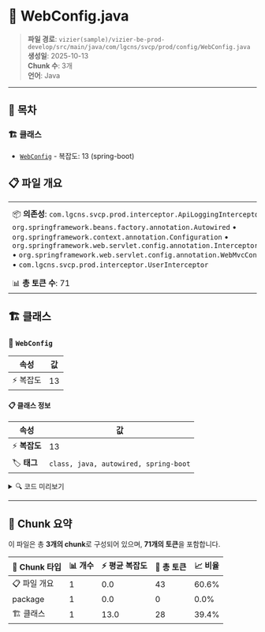 # 📄 WebConfig.java

> **파일 경로**: `vizier(sample)/vizier-be-prod-develop/src/main/java/com/lgcns/svcp/prod/config/WebConfig.java`  
> **생성일**: 2025-10-13  
> **Chunk 수**: 3개  
> **언어**: Java
---

## 📑 목차

### 🏗️ 클래스
- [`WebConfig`](#class-webconfig) - 복잡도: 13 (spring-boot)

## 📋 파일 개요

| | |
|--|--|
| 📦 **의존성**: `com.lgcns.svcp.prod.interceptor.ApiLoggingInterceptor` • `org.springframework.beans.factory.annotation.Autowired` • `org.springframework.context.annotation.Configuration` • `org.springframework.web.servlet.config.annotation.InterceptorRegistry` • `org.springframework.web.servlet.config.annotation.WebMvcConfigurer` • `com.lgcns.svcp.prod.interceptor.UserInterceptor` | ⚡ **총 복잡도**: 13 |
| 📊 **총 토큰 수**: 71 |  |



## 🏗️ 클래스

### <a id="class-webconfig"></a>🎯 `WebConfig`

| 속성 | 값 |
|------|----|
| ⚡ 복잡도 | 13 |



#### 📋 클래스 정보

| 속성 | 값 |
|------|----|
| ⚡ **복잡도** | 13 || 📍 **라인 범위** | 12-12 |
| 🏷️ **태그** | `class, java, autowired, spring-boot` || 🏗️ **프레임워크** | `spring-boot` |

<details>
<summary>🔍 코드 미리보기</summary>

```java
public class WebConfig implements WebMvcConfigurer {

    @Autowired
    private UserInterceptor userInterceptor;

    @Autowired
    private ApiLoggingInterceptor apiLoggingInterceptor;

    @Override
    public void addInterceptors(InterceptorRegistry registry) {

        registry.addInterceptor(userInterceptor);
        registry.addInterceptor(apiLoggingInterceptor)
                .addPathPatterns("/**")
                .excludePathPatterns("/**/*swagger*/**", "/**/*swagger*", "/**/*api-docs*/**");
    }
    
}...
```

**Chunk 정보**
- 🆔 **ID**: `3cb511c1ec28`
- 📍 **라인**: 12-12
- 📊 **토큰**: 28
- 🏷️ **태그**: `class, java, autowired, spring-boot`

</details>

---





## 🧩 Chunk 요약

이 파일은 총 **3개의 chunk**로 구성되어 있으며, **71개의 토큰**을 포함합니다.

| 🧩 Chunk 타입 | 📊 개수 | ⚡ 평균 복잡도 | 📝 총 토큰 | 📈 비율 |
|---------------|--------|-------------|----------|--------|
| 📋 파일 개요 | 1 | 0.0 | 43 | 60.6% |
| package | 1 | 0.0 | 0 | 0.0% |
| 🏗️ 클래스 | 1 | 13.0 | 28 | 39.4% |

